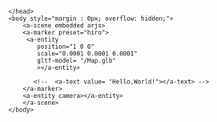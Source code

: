 <!DOCTYPE html>
<html>
    <head>
         <script src="https://aframe.io/releases/1.0.0/aframe.min.js"></script>
         <!-- we import arjs version without NFT but with marker + location based support -->
         <script src="https://raw.githack.com/AR-js-org/AR.js/master/aframe/build/aframe-ar.js"></script>
        
    </head>
    <body style="margin : 0px; overflow: hidden;">
        <a-scene embedded arjs>
        <a-marker preset="hiro">
         <a-entity
            position="1 0 0"
            scale="0.0001 0.0001 0.0001"
            gltf-model= "/Map.glb"
            ></a-entity>
            
           <!--  <a-text value= "Hello,World!"></a-text> -->
        </a-marker>
        <a-entity camera></a-entity>
        </a-scene>
    </body>
</html>
